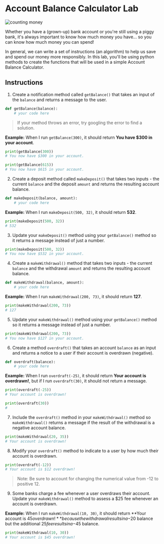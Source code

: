 # Account Balance Calculator Lab

![counting money](https://media.giphy.com/media/13LIwnzH6PFt0A/giphy.gif "Counting Money")

Whether you have a (grown-up) bank account or you're still using a piggy bank, it's always important to know how much money you have... so you can know how much money you can spend!

In general, we can write a set of instructions (an algorithm) to help us save and spend our money more responsibly. In this lab, you'll be using python methods to create the functions that will be used in a simple Account Balance Calculator.

## Instructions

1) Create a notification method called `getBalance()` that takes an input of the `balance` and returns a message to the user.

```python
def getBalance(balance):
	# your code here
```

> If your method throws an error, try googling the error to find a solution.

**Example:** When I run `getBalance(300)`, it should return **You have $300 in your account**.

```python
print(getBalance(300))
# You now have $300 in your account.

print(getBalance(615))
# You now have $615 in your account.
```

2) Create a deposit method called `makeDeposit()` that takes two inputs - the current `balance` and the deposit `amount` and returns the resulting account balance.

```python
def makeDeposit(balance, amount):
	# your code here
```

**Example:** When I run `makeDeposit(500, 32)`, it should return **532**.

```python
print(makeDeposit(500, 32))
# 532
```

3) Update your `makeDeposit()` method using your `getBalance()` method so it returns a message instead of just a number.

```python
print(makeDeposit(500, 32))
# You now have $532 in your account.
```

4) Create a `makeWithdrawal()` method that takes two inputs - the current `balance` and the withdrawal `amount` and returns the resulting account balance.

```python
def makeWithdrawal(balance, amount):
	# your code here
```

**Example:** When I run `makeWithdrawal(200, 73)`, it should return **127**.

```python
print(makeWithdrawal(200, 73))
# 127
```

5) Update your `makeWithdrawal()` method using your `getBalance()` method so it returns a message instead of just a number.

```python
print(makeWithdrawal(200, 73))
# You now have $127 in your account.
```

6) Create a method `overdraft()` that takes an account `balance` as an input and returns a notice to a user if their account is overdrawn (negative).

```python
def overdraft(balance):
	# your code here
```

**Example:** When I run `overdraft(-25)`, it should return **Your account is overdrawn!**, but if I run `overdraft(30)`, it should not return a message.

```python
print(overdraft(-25))
# Your account is overdrawn!

print(overdraft(30))
#
```

7) Include the `overdraft()` method in your `makeWithdrawal()` method so `makeWithdrawal()` returns a message if the result of the withdrawal is a negative account balance.

```python
print(makeWithdrawal(20, 35))
# Your account is overdrawn!
```

8) Modify your `overdraft()` method to indicate to a user by how much their account is overdrawn.

```python
print(overdraft(-12))
# Your account is $12 overdrawn!
```

> Note: Be sure to account for changing the numerical value from -12 to positive 12.

9) Some banks charge a fee whenever a user overdraws their account. Update your `makeWithdrawal()` method to assess a $25 fee whenever an account is overdrawn.

**Example:** When I run `makeWithdrawal(10, 30)`, it should return **Your account is $45 overdrawn!** because the withdrawal results in a -$20 balance but the additional $25 fee results in a -$45 balance.

```python
print(makeWithdrawal(10, 30))
# Your account is $45 overdrawn!
```
